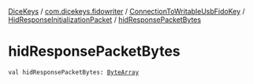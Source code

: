 [DiceKeys](../../../index.md) / [com.dicekeys.fidowriter](../../index.md) / [ConnectionToWritableUsbFidoKey](../index.md) / [HidResponseInitializationPacket](index.md) / [hidResponsePacketBytes](./hid-response-packet-bytes.md)

# hidResponsePacketBytes

`val hidResponsePacketBytes: `[`ByteArray`](https://kotlinlang.org/api/latest/jvm/stdlib/kotlin/-byte-array/index.html)